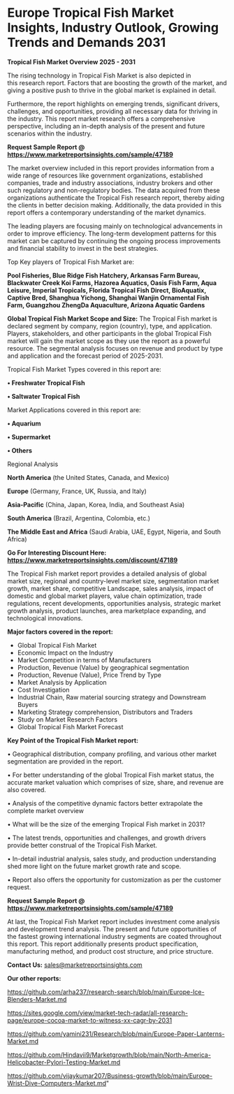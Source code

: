 # Europe Tropical Fish Market Insights, Industry Outlook, Growing Trends and Demands 2031

<Strong> Tropical Fish Market Overview 2025 - 2031</strong>

The rising technology in Tropical Fish Market is also depicted in this research report. Factors that are boosting the growth of the market, and giving a positive push to thrive in the global market is explained in detail.

Furthermore, the report highlights on emerging trends, significant drivers, challenges, and opportunities, providing all necessary data for thriving in the industry. This report market research offers a comprehensive perspective, including an in-depth analysis of the present and future scenarios within the industry.

<strong>Request Sample Report @ <a href=https://www.marketreportsinsights.com/sample/47189>https://www.marketreportsinsights.com/sample/47189</a></strong>

The market overview included in this report provides information from a wide range of resources like government organizations, established companies, trade and industry associations, industry brokers and other such regulatory and non-regulatory bodies. The data acquired from these organizations authenticate the Tropical Fish research report, thereby aiding the clients in better decision making. Additionally, the data provided in this report offers a contemporary understanding of the market dynamics.

The leading players are focusing mainly on technological advancements in order to improve efficiency. The long-term development patterns for this market can be captured by continuing the ongoing process improvements and financial stability to invest in the best strategies.

Top Key players of Tropical Fish Market are:

<strong>Pool Fisheries, Blue Ridge Fish Hatchery, Arkansas Farm Bureau, Blackwater Creek Koi Farms, Hazorea Aquatics, Oasis Fish Farm, Aqua Leisure, Imperial Tropicals, Florida Tropical Fish Direct, BioAquatix, Captive Bred, Shanghua Yichong, Shanghai Wanjin Ornamental Fish Farm, Guangzhou ZhengDa Aquaculture, Arizona Aquatic Gardens</strong>

<strong><b>Global Tropical Fish Market Scope and Size:</b></strong>
The Tropical Fish market is declared segment by company, region (country), type, and application. Players, stakeholders, and other participants in the global Tropical Fish market will gain the market scope as they use the report as a powerful resource. The segmental analysis focuses on revenue and product by type and application and the forecast period of 2025-2031.

Tropical Fish Market Types covered in this report are:

<strong>•  Freshwater Tropical Fish

•  Saltwater Tropical Fish</strong>

Market Applications covered in this report are:

<strong>•  Aquarium

•  Supermarket

•  Others</strong> 

Regional Analysis

<strong>North America</strong> (the United States, Canada, and Mexico)

<strong>Europe</strong> (Germany, France, UK, Russia, and Italy)

<strong>Asia-Pacific</strong> (China, Japan, Korea, India, and Southeast Asia)

<strong>South America</strong> (Brazil, Argentina, Colombia, etc.)

<strong>The Middle East and Africa</strong> (Saudi Arabia, UAE, Egypt, Nigeria, and South Africa)

<strong>Go For Interesting Discount Here: <a href=https://www.marketreportsinsights.com/discount/47189>https://www.marketreportsinsights.com/discount/47189</a></strong>

The Tropical Fish market report provides a detailed analysis of global market size, regional and country-level market size, segmentation market growth, market share, competitive Landscape, sales analysis, impact of domestic and global market players, value chain optimization, trade regulations, recent developments, opportunities analysis, strategic market growth analysis, product launches, area marketplace expanding, and technological innovations.

<strong><b>Major factors covered in the report:</b></strong>
<ul>
  <li>Global Tropical Fish Market </li>
  <li>Economic Impact on the Industry</li>
  <li>Market Competition in terms of Manufacturers</li>
  <li>Production, Revenue (Value) by geographical segmentation</li>
  <li>Production, Revenue (Value), Price Trend by Type</li>
  <li>Market Analysis by Application</li>
  <li>Cost Investigation</li>
  <li>Industrial Chain, Raw material sourcing strategy and Downstream Buyers</li>
  <li>Marketing Strategy comprehension, Distributors and Traders</li>
  <li>Study on Market Research Factors</li>
  <li>Global Tropical Fish Market Forecast</li>
</ul>

<strong><b>Key Point of the Tropical Fish Market report:</b></strong>

• Geographical distribution, company profiling, and various other market segmentation are provided in the report.

• For better understanding of the global Tropical Fish market status, the accurate market valuation which comprises of size, share, and revenue are also covered.

• Analysis of the competitive dynamic factors better extrapolate the complete market overview

• What will be the size of the emerging Tropical Fish market in 2031?

• The latest trends, opportunities and challenges, and growth drivers provide better construal of the Tropical Fish Market.

• In-detail industrial analysis, sales study, and production understanding shed more light on the future market growth rate and scope.

• Report also offers the opportunity for customization as per the customer request.

<strong>Request Sample Report @ <a href=https://www.marketreportsinsights.com/sample/47189>https://www.marketreportsinsights.com/sample/47189</a></strong>

At last, the Tropical Fish Market report includes investment come analysis and development trend analysis. The present and future opportunities of the fastest growing international industry segments are coated throughout this report. This report additionally presents product specification, manufacturing method, and product cost structure, and price structure.

<strong>Contact Us:</strong>
sales@marketreportsinsights.com

<strong>Our other reports:</strong>

<a href=https://github.com/arha237/research-search/blob/main/Europe-Ice-Blenders-Market.md>https://github.com/arha237/research-search/blob/main/Europe-Ice-Blenders-Market.md</a>

<a href=https://sites.google.com/view/market-tech-radar/all-research-page/europe-cocoa-market-to-witness-xx-cagr-by-2031>https://sites.google.com/view/market-tech-radar/all-research-page/europe-cocoa-market-to-witness-xx-cagr-by-2031</a>

<a href=https://github.com/yamini231/Research/blob/main/Europe-Paper-Lanterns-Market.md>https://github.com/yamini231/Research/blob/main/Europe-Paper-Lanterns-Market.md</a>

<a href=https://github.com/Hindavii9/Marketgrowth/blob/main/North-America-Helicobacter-Pylori-Testing-Market.md>https://github.com/Hindavii9/Marketgrowth/blob/main/North-America-Helicobacter-Pylori-Testing-Market.md</a>

<a href=https://github.com/vijaykumar207/Business-growth/blob/main/Europe-Wrist-Dive-Computers-Market.md>https://github.com/vijaykumar207/Business-growth/blob/main/Europe-Wrist-Dive-Computers-Market.md</a>"
